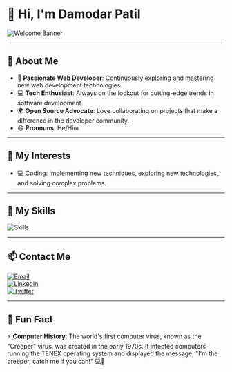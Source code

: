 # 🌟 Hi, I'm **Damodar Patil**

![Welcome Banner](https://via.placeholder.com/800x200.png?text=Welcome+to+my+GitHub+Profile)

---

## 🚀 About Me

- 🌱 **Passionate Web Developer**: Continuously exploring and mastering new web development technologies.
- 💻 **Tech Enthusiast**: Always on the lookout for cutting-edge trends in software development.
- 🌍 **Open Source Advocate**: Love collaborating on projects that make a difference in the developer community.
- 😄 **Pronouns**: He/Him

---

## 🔭 My Interests

- 💻 Coding: Implementing new techniques, exploring new technologies, and solving complex problems.

---

## 💼 My Skills

![Skills](https://skillicons.dev/icons?i=html,css,javascript,typescript,python,nodejs,express,react,mongodb,tailwind)

---

## 📫 Contact Me

[![Email](https://img.shields.io/badge/Email-D14836?style=for-the-badge&logo=gmail&logoColor=white)](mailto:patildamodar1983@gmail.com)  
[![LinkedIn](https://img.shields.io/badge/LinkedIn-0A66C2?style=for-the-badge&logo=linkedin&logoColor=white)](https://www.linkedin.com/in/damodarpatil)  
[![Twitter](https://img.shields.io/badge/Twitter-1DA1F2?style=for-the-badge&logo=twitter&logoColor=white)](https://twitter.com/damodar_83)

---

## 🌟 Fun Fact

⚡ **Computer History**: The world's first computer virus, known as the "Creeper" virus, was created in the early 1970s. It infected computers running the TENEX operating system and displayed the message, "I'm the creeper, catch me if you can!" 💻🦠
